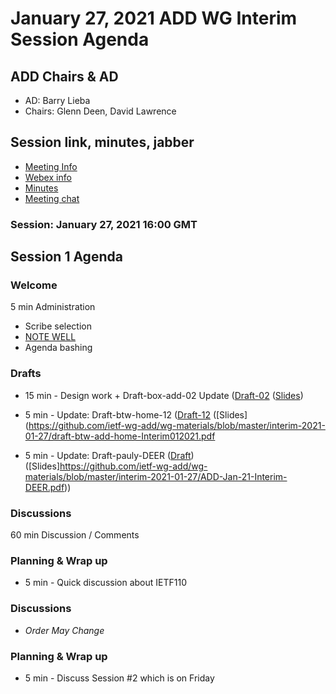# January 27, 2021 ADD WG Interim Session Agenda

## ADD Chairs & AD
* AD:  Barry Lieba
* Chairs: Glenn Deen, David Lawrence


## Session link, minutes, jabber 
* [Meeting Info](https://datatracker.ietf.org/meeting/interim-2021-add-01/session/add)
* [Webex info](https://ietf.webex.com/webappng/sites/ietf/meeting/download/4393d891ccf04a14a0be757d926eb8ea?siteurl=ietf&MTID=mf551d0af93cc8c57dab825f7dba81717) 
* [Minutes](https://codimd.ietf.org/notes-ietf-interim-2021-add-01-add)
* [Meeting chat](xmpp:add@jabber.ietf.org?join) 


### Session: January 27, 2021 16:00 GMT 

## Session 1 Agenda

### Welcome
5 min Administration
* Scribe selection
* [NOTE WELL](https://www.ietf.org/about/note-well.html)
* Agenda bashing

### Drafts
* 15 min - Design work + Draft-box-add-02  Update ([Draft-02](https://datatracker.ietf.org/doc/draft-box-add-requirements-02/) ([Slides](https://github.com/ietf-wg-add/wg-materials/blob/master/interim-2021-01-27/Emerging%20Use%20Cases%20for%20Encrypted%20DNS.pdf))

* 5 min - Update:  Draft-btw-home-12 ([Draft-12](https://datatracker.ietf.org/doc/draft-btw-add-home-12) ([Slides](https://github.com/ietf-wg-add/wg-materials/blob/master/interim-2021-01-27/draft-btw-add-home-Interim012021.pdf

* 5 min - Update:  Draft-pauly-DEER ([Draft](https://datatracker.ietf.org/doc/draft-pauly-add-deer-00/)) ([Slides]https://github.com/ietf-wg-add/wg-materials/blob/master/interim-2021-01-27/ADD-Jan-21-Interim-DEER.pdf))

### Discussions
60 min Discussion / Comments

### Planning & Wrap up

* 5 min - Quick discussion about IETF110


### Discussions
* *Order May Change*

### Planning & Wrap up

* 5 min - Discuss Session #2 which is on Friday







